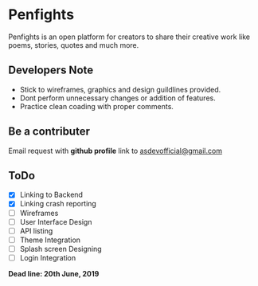 # Penfights
Penfights is an open platform for creators to share their creative work like poems, stories, quotes and much more.

## Developers Note
- Stick to wireframes, graphics and design guildlines provided. 
- Dont perform unnecessary changes or addition of features. 
- Practice clean coading with proper comments.

## Be a contributer
Email request with __github profile__ link to asdevofficial@gmail.com

## ToDo
-[x] Linking to Backend
-[x] Linking crash reporting
-[ ] Wireframes
-[ ] User Interface Design
-[ ] API listing
-[ ] Theme Integration
-[ ] Splash screen Designing
-[ ] Login Integration

__Dead line: 20th June, 2019__


